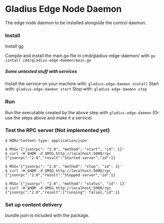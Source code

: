 # Gladius Edge Node Daemon

The edge node daemon to be installed alongside the control daemon.

### Install
Install [go](https://golang.org/doc/install)

Compile and install the main.go file in cmd/gladius-edge-daemon/ with `go isntall cmd/gladius-edge-daemon/main.go`

##### Some untested stuff with services
Install the service on your machine with: `gladius-edge-daemon install`
Start with: `gladius-edge-daemon start`
Stop with: `gladius-edge-daemon stop`


### Run
Run the executable created by the above step with `gladius-edge-daemon`
(Or use the steps above and make it a service)

### Test the RPC server (Not implemented yet)
```
$ HDR='Content-type: application/json'

$ MSG='{"jsonrpc": "2.0", "method": "start", "id": 1}'
$ curl -H $HDR -d $MSG http://localhost:5000/rpc
{"jsonrpc":"2.0","result":"Started server","id":1}

$ MSG='{"jsonrpc": "2.0", "method": "stop", "id": 1}'
$ curl -H $HDR -d $MSG http://localhost:5000/rpc
{"jsonrpc":"2.0","result":"Stopped server","id":1}

$ MSG='{"jsonrpc": "2.0", "method": "status", "id": 1}'
$ curl -H $HDR -d $MSG http://localhost:5000/rpc
{"jsonrpc":"2.0","result":{"running": false},"id":1}
```

### Set up content delivery

bundle.json is included with the package.
